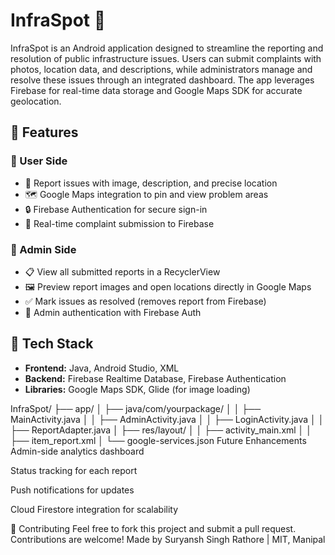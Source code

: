 # InfraSpot 🚧

InfraSpot is an Android application designed to streamline the reporting and resolution of public infrastructure issues. Users can submit complaints with photos, location data, and descriptions, while administrators manage and resolve these issues through an integrated dashboard. The app leverages Firebase for real-time data storage and Google Maps SDK for accurate geolocation.

## 🌟 Features

### 👤 User Side
- 📍 Report issues with image, description, and precise location
- 🗺️ Google Maps integration to pin and view problem areas
- 🔒 Firebase Authentication for secure sign-in
- 🔄 Real-time complaint submission to Firebase

### 🔧 Admin Side
- 📋 View all submitted reports in a RecyclerView
- 🖼️ Preview report images and open locations directly in Google Maps
- ✅ Mark issues as resolved (removes report from Firebase)
- 🔐 Admin authentication with Firebase Auth

## 🔧 Tech Stack
- **Frontend:** Java, Android Studio, XML
- **Backend:** Firebase Realtime Database, Firebase Authentication
- **Libraries:** Google Maps SDK, Glide (for image loading)

InfraSpot/
├── app/
│   ├── java/com/yourpackage/
│   │   ├── MainActivity.java
│   │   ├── AdminActivity.java
│   │   ├── LoginActivity.java
│   │   ├── ReportAdapter.java
│   ├── res/layout/
│   │   ├── activity_main.xml
│   │   ├── item_report.xml
│   └── google-services.json
Future Enhancements
Admin-side analytics dashboard

Status tracking for each report

Push notifications for updates

Cloud Firestore integration for scalability

🤝 Contributing
Feel free to fork this project and submit a pull request. Contributions are welcome!
Made by Suryansh Singh Rathore | MIT, Manipal
